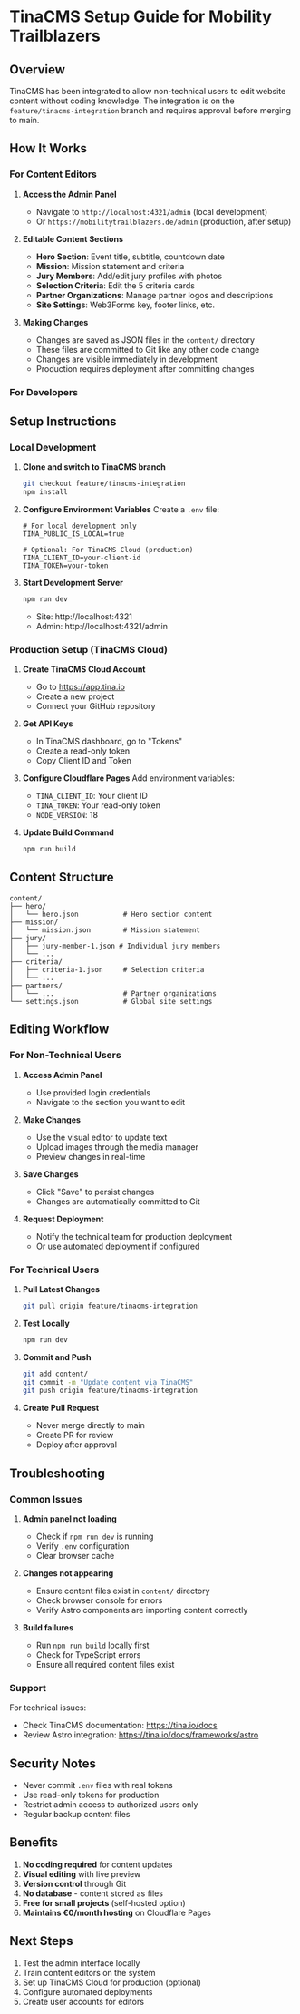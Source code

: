 # TinaCMS Setup Guide for Mobility Trailblazers

## Overview
TinaCMS has been integrated to allow non-technical users to edit website content without coding knowledge. The integration is on the `feature/tinacms-integration` branch and requires approval before merging to main.

## How It Works

### For Content Editors

1. **Access the Admin Panel**
   - Navigate to `http://localhost:4321/admin` (local development)
   - Or `https://mobilitytrailblazers.de/admin` (production, after setup)

2. **Editable Content Sections**
   - **Hero Section**: Event title, subtitle, countdown date
   - **Mission**: Mission statement and criteria
   - **Jury Members**: Add/edit jury profiles with photos
   - **Selection Criteria**: Edit the 5 criteria cards
   - **Partner Organizations**: Manage partner logos and descriptions
   - **Site Settings**: Web3Forms key, footer links, etc.

3. **Making Changes**
   - Changes are saved as JSON files in the `content/` directory
   - These files are committed to Git like any other code change
   - Changes are visible immediately in development
   - Production requires deployment after committing changes

### For Developers

## Setup Instructions

### Local Development

1. **Clone and switch to TinaCMS branch**
   ```bash
   git checkout feature/tinacms-integration
   npm install
   ```

2. **Configure Environment Variables**
   Create a `.env` file:
   ```env
   # For local development only
   TINA_PUBLIC_IS_LOCAL=true
   
   # Optional: For TinaCMS Cloud (production)
   TINA_CLIENT_ID=your-client-id
   TINA_TOKEN=your-token
   ```

3. **Start Development Server**
   ```bash
   npm run dev
   ```
   - Site: http://localhost:4321
   - Admin: http://localhost:4321/admin

### Production Setup (TinaCMS Cloud)

1. **Create TinaCMS Cloud Account**
   - Go to https://app.tina.io
   - Create a new project
   - Connect your GitHub repository

2. **Get API Keys**
   - In TinaCMS dashboard, go to "Tokens"
   - Create a read-only token
   - Copy Client ID and Token

3. **Configure Cloudflare Pages**
   Add environment variables:
   - `TINA_CLIENT_ID`: Your client ID
   - `TINA_TOKEN`: Your read-only token
   - `NODE_VERSION`: 18

4. **Update Build Command**
   ```bash
   npm run build
   ```

## Content Structure

```
content/
├── hero/
│   └── hero.json           # Hero section content
├── mission/
│   └── mission.json        # Mission statement
├── jury/
│   ├── jury-member-1.json # Individual jury members
│   └── ...
├── criteria/
│   ├── criteria-1.json     # Selection criteria
│   └── ...
├── partners/
│   └── ...                 # Partner organizations
└── settings.json           # Global site settings
```

## Editing Workflow

### For Non-Technical Users

1. **Access Admin Panel**
   - Use provided login credentials
   - Navigate to the section you want to edit

2. **Make Changes**
   - Use the visual editor to update text
   - Upload images through the media manager
   - Preview changes in real-time

3. **Save Changes**
   - Click "Save" to persist changes
   - Changes are automatically committed to Git

4. **Request Deployment**
   - Notify the technical team for production deployment
   - Or use automated deployment if configured

### For Technical Users

1. **Pull Latest Changes**
   ```bash
   git pull origin feature/tinacms-integration
   ```

2. **Test Locally**
   ```bash
   npm run dev
   ```

3. **Commit and Push**
   ```bash
   git add content/
   git commit -m "Update content via TinaCMS"
   git push origin feature/tinacms-integration
   ```

4. **Create Pull Request**
   - Never merge directly to main
   - Create PR for review
   - Deploy after approval

## Troubleshooting

### Common Issues

1. **Admin panel not loading**
   - Check if `npm run dev` is running
   - Verify `.env` configuration
   - Clear browser cache

2. **Changes not appearing**
   - Ensure content files exist in `content/` directory
   - Check browser console for errors
   - Verify Astro components are importing content correctly

3. **Build failures**
   - Run `npm run build` locally first
   - Check for TypeScript errors
   - Ensure all required content files exist

### Support

For technical issues:
- Check TinaCMS documentation: https://tina.io/docs
- Review Astro integration: https://tina.io/docs/frameworks/astro

## Security Notes

- Never commit `.env` files with real tokens
- Use read-only tokens for production
- Restrict admin access to authorized users only
- Regular backup content files

## Benefits

1. **No coding required** for content updates
2. **Visual editing** with live preview
3. **Version control** through Git
4. **No database** - content stored as files
5. **Free for small projects** (self-hosted option)
6. **Maintains €0/month hosting** on Cloudflare Pages

## Next Steps

1. Test the admin interface locally
2. Train content editors on the system
3. Set up TinaCMS Cloud for production (optional)
4. Configure automated deployments
5. Create user accounts for editors
